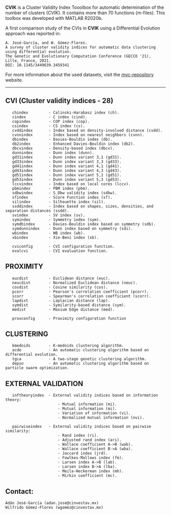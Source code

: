 **CVIK** is a Cluster Validity Index Tooolbox for automatic determination of the number of clusters (CVIK). It contains more than 70 functions (m-files). This toolbox was developed with MATLAB R2020b.

A first comparison study of the CVIs in **CVIK** using a Differential Evolution approach was reported in:
```
A. José-García, and W. Gómez-Flores.
A survey of cluster validity indices for automatic data clustering using differential evolution.
The Genetic and Evolutionary Computation Conference (GECCO '21), Lille, France, 2021.
DOI: 10.1145/3449639.3459341
```

For more information about the used datasets, visit the [mvc-repository](https://mvc-repository.github.io/) website.

---
 
   CVI (Cluster validity indices - 28)
   -----------------------------
       chindex         - Calinski-Harabasz index (ch).
       cindex          - C index (cind).
       copindex        - COP index (cop).
       csindex         - CS index (cs).
       cvddindex       - Index based on density-involved distance (cvdd).
       cvnnindex       - Index based on nearest neighbors (cvnn).
       dbindex         - Davies-Bouldin index (db).
       db2index        - Enhanced Davies-Bouldin index (db2).
       dbcvindex       - Density-based index (dbcv).
       dunnindex       - Dunn index (dunn).
       gd31index       - Dunn index variant 3,1 (gd31).
       gd33index       - Dunn index variant 3,3 (gd33).
       gd41index       - Dunn index variant 4,1 (gd41).
       gd43index       - Dunn index variant 4,3 (gd43).
       gd51index       - Dunn index variant 5,1 (gd51).
       gd53index       - Dunn index variant 5,3 (gd53).
       lccvindex       - Index based on local cores (lccv).
       pbmindex        - PBM index (pbm).
       sdbwindex       - S_Dbw validity index (sdbw).
       sfindex         - Score Function index (sf).
       silindex        - Silhouette index (sil).
       ssddindex       - Index based on shapes, sizes, densities, and separation distances (ssdd).
       svindex         - SV index (sv).
       symindex        - Symmetry index (sym).
       symdbindex      - Davies-Bouldin index based on symmetry (sdb).
       symdunnindex    - Dunn index based on symmetry (sdi).
       wbindex         - WB index (wb).
       xbindex         - Xie-Beni index (xb).

       cviconfig       - CVI configuration function.
       evalcvi         - CVI evaluation function.


   PROXIMITY
   -------------------
       eucdist         - Euclidean distance (euc).
       neucdist        - Normalized Euclidean distance (neuc).
       cosdist         - Cosine similarity (cos).
       pcorr           - Pearson's correlation coefficient (pcorr).
       scorr           - Spearman's correlation coefficient (scorr).
       lapdist         - Laplacian distance (lap).
       symdist         - Symilarity-based distance (sym).
       medist          - Maxium Edge distance (med).

       proxconfig      - Proximity configuration function


   CLUSTERING
   ------------------
       kmedoids        - K-medoids clustering algorithm.
       acde            - An automatic clustering algorithm based on differential evolution.
       tgca            - A two-stage genetic clustering algorithm.
       depso           - An automatic clustering algorithm based on particle swarm optimization.


   EXTERNAL VALIDATION
   -------------------
       inftheoryindex  - External validity indices based on information theory:
                           - Mutual information (mi).
                           - Mutual information (mi).
                           - Variation of information (vi).
                           - Normalized mutual information (nvi).

       pairwiseindex   - External validity indices based on pairwise similarity:
                           - Rand index (ri).
                           - Adjusted rand index (ari).
                           - Wallace coefficient A->B (wab).
                           - Wallace coefficient B->A (wba).
                           - Jaccard index (jrd).
                           - Fowlkes-Mallows index (fm).
                           - Larsen index A->B (lab).
                           - Larsen index B->A (lba).
                           - Meila-Heckerman index (mh).
                           - Mirkin coefficient (mc).


## Contact:

```
Adán José-García (adan.jose@cinvestav.mx)
Wilfrido Gómez-Flores (wgomez@cinvestav.mx)
```
